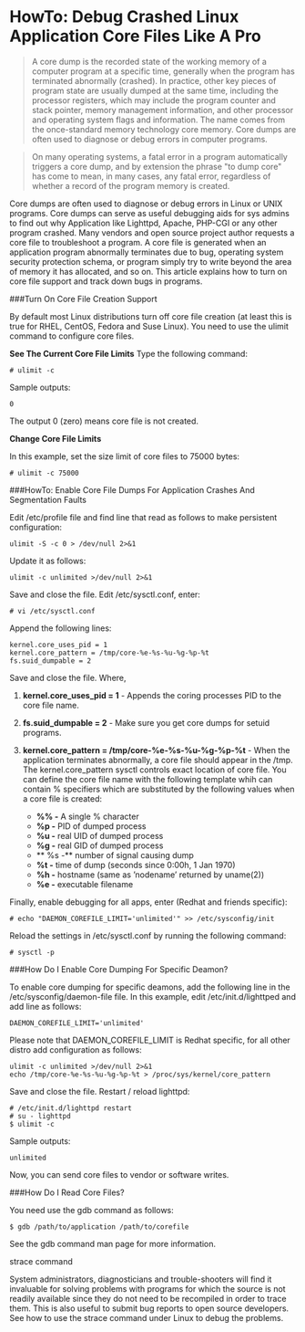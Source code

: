 # HowTo: Debug Crashed Linux Application Core Files Like A Pro

>A core dump is the recorded state of the working memory of a computer program at a specific time, generally when the program has terminated abnormally (crashed). In practice, other key pieces of program state are usually dumped at the same time, including the processor registers, which may include the program counter and stack pointer, memory management information, and other processor and operating system flags and information. The name comes from the once-standard memory technology core memory. Core dumps are often used to diagnose or debug errors in computer programs.

>On many operating systems, a fatal error in a program automatically triggers a core dump, and by extension the phrase "to dump core" has come to mean, in many cases, any fatal error, regardless of whether a record of the program memory is created.

Core dumps are often used to diagnose or debug errors in Linux or UNIX programs. Core dumps can serve as useful debugging aids for sys admins to find out why Application like Lighttpd, Apache, PHP-CGI or any other program crashed. Many vendors and open source project author requests a core file to troubleshoot a program. A core file is generated when an application program abnormally terminates due to bug, operating system security protection schema, or program simply try to write beyond the area of memory it has allocated, and so on. This article explains how to turn on core file support and track down bugs in programs.

###Turn On Core File Creation Support

By default most Linux distributions turn off core file creation (at least this is true for RHEL, CentOS, Fedora and Suse Linux). You need to use the ulimit command to configure core files.

**See The Current Core File Limits**
Type the following command:
```
# ulimit -c
```

Sample outputs:
```
0
```

The output 0 (zero) means core file is not created.

**Change Core File Limits**

In this example, set the size limit of core files to 75000 bytes:
```
# ulimit -c 75000
```

###HowTo: Enable Core File Dumps For Application Crashes And Segmentation Faults

Edit /etc/profile file and find line that read as follows to make persistent configuration:
```
ulimit -S -c 0 > /dev/null 2>&1
```

Update it as follows:
```
ulimit -c unlimited >/dev/null 2>&1
```

Save and close the file. Edit /etc/sysctl.conf, enter:
```
# vi /etc/sysctl.conf
```

Append the following lines:
```
kernel.core_uses_pid = 1
kernel.core_pattern = /tmp/core-%e-%s-%u-%g-%p-%t
fs.suid_dumpable = 2
```

Save and close the file. Where,

1. **kernel.core_uses_pid = 1** - Appends the coring processes PID to the core file name.

2. **fs.suid_dumpable = 2** - Make sure you get core dumps for setuid programs.

3. **kernel.core_pattern = /tmp/core-%e-%s-%u-%g-%p-%t** - When the application terminates abnormally, a core file should appear in the /tmp. The kernel.core_pattern sysctl controls exact location of core file. You can define the core file name with the following template whih can contain % specifiers which are substituted by the following values when a core file is created:

    * **%% -** A single % character
    * **%p -** PID of dumped process
    * **%u -** real UID of dumped process
    * **%g -** real GID of dumped process
    * ** %s -** number of signal causing dump
    * **%t -** time of dump (seconds since 0:00h, 1 Jan 1970)
    * **%h -** hostname (same as ’nodename’ returned by uname(2))
    * **%e -** executable filename

Finally, enable debugging for all apps, enter (Redhat and friends specific):
```
# echo "DAEMON_COREFILE_LIMIT='unlimited'" >> /etc/sysconfig/init
```

Reload the settings in /etc/sysctl.conf by running the following command:
```
# sysctl -p
```

###How Do I Enable Core Dumping For Specific Deamon?

To enable core dumping for specific deamons, add the following line in the /etc/sysconfig/daemon-file file. In this example, edit /etc/init.d/lighttped and add line as follows:
```
DAEMON_COREFILE_LIMIT='unlimited'
```

Please note that DAEMON_COREFILE_LIMIT is Redhat specific, for all other distro add configuration as follows:
```
ulimit -c unlimited >/dev/null 2>&1
echo /tmp/core-%e-%s-%u-%g-%p-%t > /proc/sys/kernel/core_pattern
```

Save and close the file. Restart / reload lighttpd:
```
# /etc/init.d/lighttpd restart
# su - lighttpd
$ ulimit -c
```

Sample outputs:
```
unlimited
```

Now, you can send core files to vendor or software writes.

###How Do I Read Core Files?

You need use the gdb command as follows:
```
$ gdb /path/to/application /path/to/corefile
```

See the gdb command man page for more information.

strace command

System administrators, diagnosticians and trouble-shooters will find it invaluable for solving problems with programs for which the source is not readily available since they do not need to be recompiled in order to trace them. This is also useful to submit bug reports to open source developers. See how to use the strace command under Linux to debug the problems.